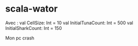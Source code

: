 # scala-wator
Avec :
    val CellSize: Int = 10
    val InitialTunaCount: Int = 500
    val InitialSharkCount: Int = 150

Mon pc crash
